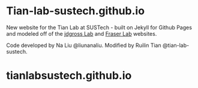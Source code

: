 # Tian-lab-sustech.github.io
New website for the Tian Lab at SUSTech - built on Jekyll for Github Pages and modeled off of the [jdgross Lab](http://jdgrosslab.org) and [Fraser Lab](http://fraserlab.com) websites.

Code developed by Na Liu @liunanaliu. Modified by Ruilin Tian @tian-lab-sustech.
# tianlabsustech.github.io
